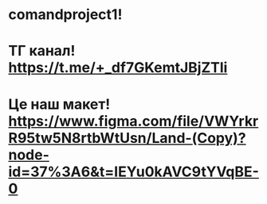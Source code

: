 
# comandproject1!

# ТГ канал! https://t.me/+_df7GKemtJBjZTli

# Це наш макет! https://www.figma.com/file/VWYrkrR95tw5N8rtbWtUsn/Land-(Copy)?node-id=37%3A6&t=IEYu0kAVC9tYVqBE-0